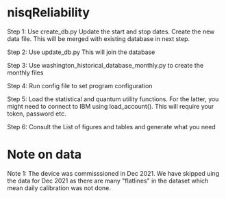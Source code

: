 # nisqReliability

Step 1: 
Use create_db.py
Update the start and stop dates. 
Create the new data file. 
This will be merged with existing database in next step.

Step 2:
Use update_db.py
This will join the database

Step 3:
Use washington_historical_database_monthly.py to create the monthly files

Step 4:
Run config file to set program configuration

Step 5:
Load the statistical and quantum utility functions. 
For the latter, you might need to connect to IBM using load_account().
This will require your token, password etc.

Step 6:
Consult the List of figures and tables and generate what you need


# Note on data
Note 1: The device was commisssioned in Dec 2021. We have skipped uing the data for Dec 2021 as there are many "flatlines" in the dataset which mean daily calibration was not done.


